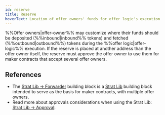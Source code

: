```yaml
---
id: reserve
title: Reserve
hoverText: Location of offer owners' funds for offer logic's execution.
---
```


%%Offer owners|offer-owner%% may customize where their funds should be deposited (%%inbound|inbound%% tokens) and fetched (%%outbound|outbound%%) tokens during the %%offer logic|offer-logic%% execution. If the reserve is placed at another address than the offer owner itself, the reserve must approve the offer owner to use them for maker contracts that accept several offer owners.

## References

* The [Strat Lib -> Forwarder](../strat-lib/background/offer-maker/forwarder.md) building block is a [Strat Lib](../strat-lib/README.md) building block intended to serve as the basis for maker contracts, with multiple offer owners.
* Read more about approvals considerations when using the Strat Lib: [Strat Lib -> Approval](../strat-lib/guides/approvals.md).